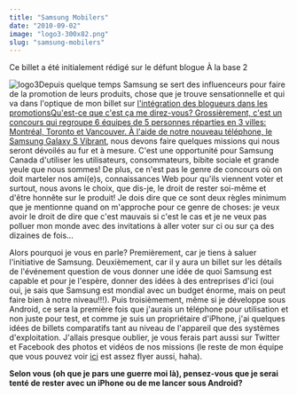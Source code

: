 ```yaml
---
title: "Samsung Mobilers"
date: "2010-09-02"
image: "logo3-300x82.png"
slug: "samsung-mobilers"
---
```


Ce billet a été initialement rédigé sur le défunt blogue À la base 2

![](images/logo3-300x82.png "logo3")Depuis quelque temps Samsung se sert des influenceurs pour faire de la promotion de leurs produits, chose que je trouve sensationnelle et qui va dans l'optique de mon billet sur [l'intégration des blogueurs dans les promotionsQu'est-ce que c'est ça me direz-vous? Grossièrement, c'est un concours qui regroupe 6 équipes de 5 personnes réparties en 3 villes: Montréal, Toronto et Vancouver. À l'aide de notre nouveau téléphone, le](https://fred.dev/et-si-on-integrait-les-blogueurs-dans-nos-promotions/ "Mon billet sur l'intégration des blogueurs dans les promotions") [Samsung Galaxy S Vibrant](https://www.samsung.com/ca_fr/consumer/mobile/mobile-phones/all-phones/GT-I9000HKABMC/index.idx?pagetype=prd_detail "Informations sur le téléphone Samsung Galaxy S Vibrant"), nous devons faire quelques missions qui nous seront dévoilés au fur et à mesure. C'est une opportunité pour Samsung Canada d'utiliser les utilisateurs, consommateurs, bibite sociale et grande yeule que nous sommes! De plus, ce n'est pas le genre de concours où on doit marteler nos ami(e)s, connaissances Web pour qu'ils viennent voter et surtout, nous avons le choix, que dis-je, le droit de rester soi-même et d'être honnête sur le produit! Je dois dire que ce sont deux règles minimum que je mentionne quand on m'approche pour ce genre de choses: je veux avoir le droit de dire que c'est mauvais si c'est le cas et je ne veux pas polluer mon monde avec des invitations à aller voter sur ci ou sur ça des dizaines de fois...

Alors pourquoi je vous en parle? Premièrement, car je tiens à saluer l'initiative de Samsung. Deuxièmement, car il y aura un billet sur les détails de l'événement question de vous donner une idée de quoi Samsung est capable et pour je l'espère, donner des idées à des entreprises d'ici (oui oui, je sais que Samsung est mondial avec un budget énorme, mais on peut faire bien à notre niveau!!!). Puis troisièmement, même si je développe sous Android, ce sera la première fois que j'aurais un téléphone pour utilisation et non juste pour test, et comme je suis un propriétaire d'iPhone, j'ai quelques idées de billets comparatifs tant au niveau de l'appareil que des systèmes d'exploitation. J'allais presque oublier, je vous ferais part aussi sur Twitter et Facebook des photos et vidéos de nos missions (le reste de mon équipe que vous pouvez voir [ici](https://apps.facebook.com/samsung-mobilers-ca/en/mobilers/ "Page des équipes Mobilers") est assez flyer aussi, haha).

**Selon vous (oh que je pars une guerre moi là), pensez-vous que je serai tenté de rester avec un iPhone ou de me lancer sous Android?**
